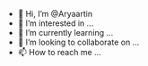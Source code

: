 - 👋 Hi, I’m @Aryaartin
- 👀 I’m interested in ...
- 🌱 I’m currently learning ...
- 💞️ I’m looking to collaborate on ...
- 📫 How to reach me ...

<!---
Aryaartin/Aryaartin is a ✨ special ✨ repository because its `README.md` (this file) appears on your GitHub profile.
You can click the Preview link to take a look at your changes.
--->
